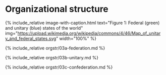 Organizational structure
========================

<!-- Federal vs Unitary states map -->
{% include_relative image-with-caption.html text="Figure 1: Federal (green) and unitary (blue) states of the world" img="https://upload.wikimedia.org/wikipedia/commons/4/46/Map_of_unitary_and_federal_states.svg" width="100%" %}

{% include_relative orgstr/03a-federation.md %}

{% include_relative orgstr/03b-unitary.md %}

{% include_relative orgstr/03c-confederation.md %}